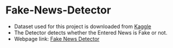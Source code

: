 # Fake-News-Detector
- Dataset used for this project is downloaded from [Kaggle](https://www.kaggle.com/datasets/clmentbisaillon/fake-and-real-news-dataset)<br>
- The Detector detects whether the Entered News is Fake or not.
- Webpage link: [Fake News Detector](https://fake-news-detector-k19.streamlit.app/)
